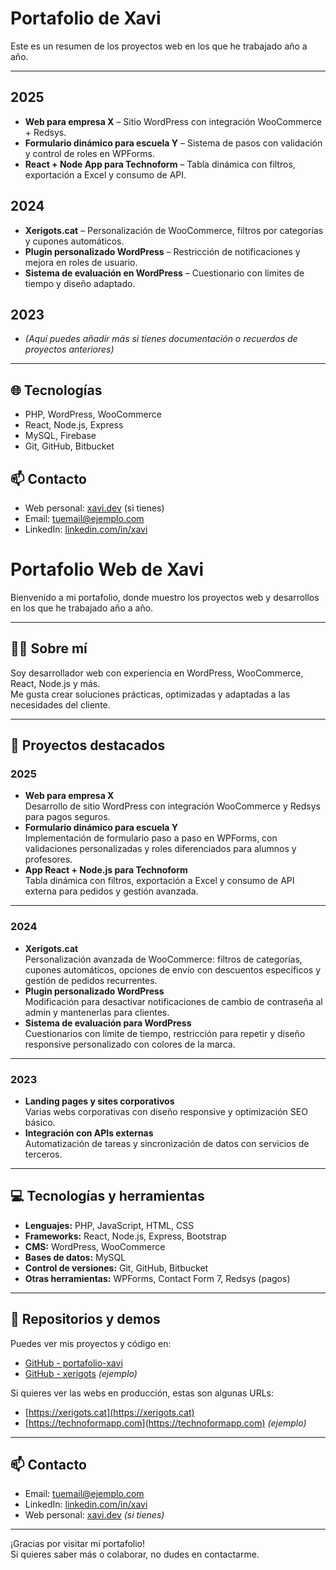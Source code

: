 # Portafolio de Xavi

Este es un resumen de los proyectos web en los que he trabajado año a año.

---

## 2025
- **Web para empresa X** – Sitio WordPress con integración WooCommerce + Redsys.
- **Formulario dinámico para escuela Y** – Sistema de pasos con validación y control de roles en WPForms.
- **React + Node App para Technoform** – Tabla dinámica con filtros, exportación a Excel y consumo de API.

## 2024
- **Xerigots.cat** – Personalización de WooCommerce, filtros por categorías y cupones automáticos.
- **Plugin personalizado WordPress** – Restricción de notificaciones y mejora en roles de usuario.
- **Sistema de evaluación en WordPress** – Cuestionario con límites de tiempo y diseño adaptado.

## 2023
- *(Aquí puedes añadir más si tienes documentación o recuerdos de proyectos anteriores)*

---

## 🌐 Tecnologías
- PHP, WordPress, WooCommerce
- React, Node.js, Express
- MySQL, Firebase
- Git, GitHub, Bitbucket

## 📫 Contacto
- Web personal: [xavi.dev](https://xavi.dev) (si tienes)
- Email: tuemail@ejemplo.com
- LinkedIn: [linkedin.com/in/xavi](https://linkedin.com/in/xavi)

# Portafolio Web de Xavi

Bienvenido a mi portafolio, donde muestro los proyectos web y desarrollos en los que he trabajado año a año.

---

## 👨‍💻 Sobre mí

Soy desarrollador web con experiencia en WordPress, WooCommerce, React, Node.js y más.  
Me gusta crear soluciones prácticas, optimizadas y adaptadas a las necesidades del cliente.

---

## 📅 Proyectos destacados

### 2025
- **Web para empresa X**  
  Desarrollo de sitio WordPress con integración WooCommerce y Redsys para pagos seguros.  
- **Formulario dinámico para escuela Y**  
  Implementación de formulario paso a paso en WPForms, con validaciones personalizadas y roles diferenciados para alumnos y profesores.  
- **App React + Node.js para Technoform**  
  Tabla dinámica con filtros, exportación a Excel y consumo de API externa para pedidos y gestión avanzada.

---

### 2024
- **Xerigots.cat**  
  Personalización avanzada de WooCommerce: filtros de categorías, cupones automáticos, opciones de envío con descuentos específicos y gestión de pedidos recurrentes.  
- **Plugin personalizado WordPress**  
  Modificación para desactivar notificaciones de cambio de contraseña al admin y mantenerlas para clientes.  
- **Sistema de evaluación para WordPress**  
  Cuestionarios con límite de tiempo, restricción para repetir y diseño responsive personalizado con colores de la marca.

---

### 2023
- **Landing pages y sites corporativos**  
  Varias webs corporativas con diseño responsive y optimización SEO básico.  
- **Integración con APIs externas**  
  Automatización de tareas y sincronización de datos con servicios de terceros.

---

## 💻 Tecnologías y herramientas

- **Lenguajes:** PHP, JavaScript, HTML, CSS  
- **Frameworks:** React, Node.js, Express, Bootstrap  
- **CMS:** WordPress, WooCommerce  
- **Bases de datos:** MySQL  
- **Control de versiones:** Git, GitHub, Bitbucket  
- **Otras herramientas:** WPForms, Contact Form 7, Redsys (pagos)

---

## 📂 Repositorios y demos

Puedes ver mis proyectos y código en:

- [GitHub - portafolio-xavi](https://github.com/tuusuario/portafolio-xavi)  
- [GitHub - xerigots](https://github.com/tuusuario/xerigots) *(ejemplo)*

Si quieres ver las webs en producción, estas son algunas URLs:  
- [https://xerigots.cat](https://xerigots.cat)  
- [https://technoformapp.com](https://technoformapp.com) *(ejemplo)*

---

## 📫 Contacto

- Email: tuemail@ejemplo.com  
- LinkedIn: [linkedin.com/in/xavi](https://linkedin.com/in/xavi)  
- Web personal: [xavi.dev](https://xavi.dev) *(si tienes)*

---

¡Gracias por visitar mi portafolio!  
Si quieres saber más o colaborar, no dudes en contactarme.


